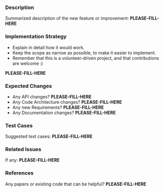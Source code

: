 ### Description

Summarized description of the new feature or improvement: **PLEASE-FILL-HERE**

### Implementation Strategy

* Explain in detail how it would work.
* Keep the scope as narrow as possible, to make it easier to implement.
* Remember that this is a volunteer-driven project, and that contributions are welcome :)

**PLEASE-FILL-HERE**

### Expected Changes

* Any API changes? **PLEASE-FILL-HERE**
* Any Code Architecture changes? **PLEASE-FILL-HERE**
* Any new Requirements?  **PLEASE-FILL-HERE**
* Any Documentation changes? **PLEASE-FILL-HERE**

### Test Cases

Suggested test cases: **PLEASE-FILL-HERE**

### Related Issues

If any: **PLEASE-FILL-HERE**

### References

Any papers or existing code that can be helpful? **PLEASE-FILL-HERE**